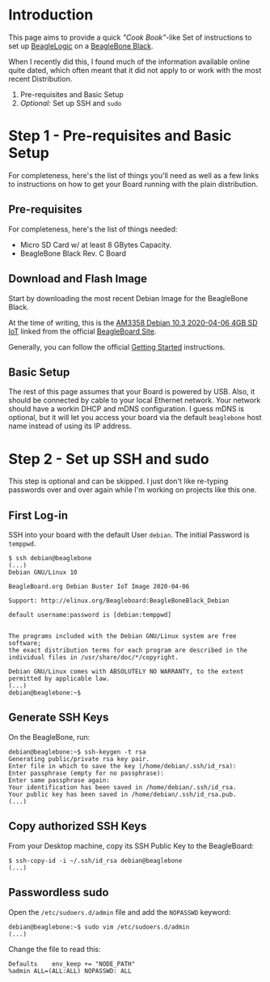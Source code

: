 # Introduction
This page aims to provide a quick _"Cook Book"_-like Set of instructions to set up [BeagleLogic](http://beaglelogic.net) on a [BeagleBone Black](https://beagleboard.org/black).

When I recently did this, I found much of the information available online quite dated, which often meant that it did not apply to or work with the most recent Distribution.

1. Pre-requisites and Basic Setup
2. _Optional:_ Set up SSH and `sudo`

# Step 1 - Pre-requisites and Basic Setup
For completeness, here's the list of things you'll need as well as a few links to instructions on how to get your Board running with the plain distribution.

## Pre-requisites
For completeness, here's the list of things needed:
- Micro SD Card w/ at least 8 GBytes Capacity.
- BeagleBone Black Rev. C Board

## Download and Flash Image
Start by downloading the most recent Debian Image for the BeagleBone Black.

At the time of writing, this is the [AM3358 Debian 10.3 2020-04-06 4GB SD IoT](https://debian.beagleboard.org/images/bone-debian-10.3-iot-armhf-2020-04-06-4gb.img.xz) linked from the official [BeagleBoard Site](https://beagleboard.org/latest-images).

Generally, you can follow the official [Getting Started](https://beagleboard.org/getting-started#update) instructions.

## Basic Setup
The rest of this page assumes that your Board is powered by USB. Also, it should be connected by cable to your local Ethernet network. Your network should have a workin DHCP and mDNS configuration. I guess mDNS is optional, but it will let you access your board via the default `beaglebone` host name instead of using its IP address.

# Step 2 - Set up SSH and sudo
This step is optional and can be skipped. I just don't like re-typing passwords over and over again while I'm working on projects like this one.

## First Log-in
SSH into your board with the default User `debian`. The initial Password is `temppwd`.

```
$ ssh debian@beaglebone
(...)
Debian GNU/Linux 10

BeagleBoard.org Debian Buster IoT Image 2020-04-06

Support: http://elinux.org/Beagleboard:BeagleBoneBlack_Debian

default username:password is [debian:temppwd]


The programs included with the Debian GNU/Linux system are free software;
the exact distribution terms for each program are described in the
individual files in /usr/share/doc/*/copyright.

Debian GNU/Linux comes with ABSOLUTELY NO WARRANTY, to the extent
permitted by applicable law.
(...)
debian@beaglebone:~$
```

## Generate SSH Keys
On the BeagleBone, run:
```
debian@beaglebone:~$ ssh-keygen -t rsa
Generating public/private rsa key pair.
Enter file in which to save the key (/home/debian/.ssh/id_rsa): 
Enter passphrase (empty for no passphrase): 
Enter same passphrase again: 
Your identification has been saved in /home/debian/.ssh/id_rsa.
Your public key has been saved in /home/debian/.ssh/id_rsa.pub.
(...)
```

## Copy authorized SSH Keys
From your Desktop machine, copy its SSH Public Key to the BeagleBoard:

```
$ ssh-copy-id -i ~/.ssh/id_rsa debian@beaglebone
(...)
```

## Passwordless sudo
Open the `/etc/sudoers.d/admin` file and add the `NOPASSWD` keyword:

```
debian@beaglebone:~$ sudo vim /etc/sudoers.d/admin
(...)
```
Change the file to read this:

```
Defaults	env_keep += "NODE_PATH"
%admin ALL=(ALL:ALL) NOPASSWD: ALL
```
